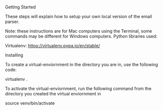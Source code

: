 Getting Started

These steps will explain how to setup your own local version of the email parser. 

Note: these instructions are for Mac computers using the Terminal, 
some commands may be different for Windows computers. 
Python libraries used:

Virtualenv: https://virtualenv.pypa.io/en/stable/



Installing

To create a virtual-enviornment in the directory you are in, use the following code:

virtualenv .

To activate the virtual-enviornment, run the following command from the directory you created the virtual enviornment in

source venv/bin/activate
